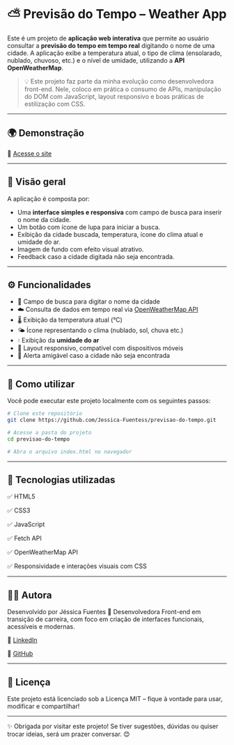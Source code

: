 # ⛅ Previsão do Tempo – Weather App

Este é um projeto de **aplicação web interativa** que permite ao usuário consultar a **previsão do tempo em tempo real** digitando o nome de uma cidade. A aplicação exibe a temperatura atual, o tipo de clima (ensolarado, nublado, chuvoso, etc.) e o nível de umidade, utilizando a **API OpenWeatherMap**.

> 💡 Este projeto faz parte da minha evolução como desenvolvedora front-end. Nele, coloco em prática o consumo de APIs, manipulação do DOM com JavaScript, layout responsivo e boas práticas de estilização com CSS.

---

## 🌍 Demonstração

🔗 [Acesse o site](https://jessica-fuentess.github.io/Previsao-do-tempo/)

---

## 📸 Visão geral

A aplicação é composta por:

- Uma **interface simples e responsiva** com campo de busca para inserir o nome da cidade.
- Um botão com ícone de lupa para iniciar a busca.
- Exibição da cidade buscada, temperatura, ícone do clima atual e umidade do ar.
- Imagem de fundo com efeito visual atrativo.
- Feedback caso a cidade digitada não seja encontrada.

---

## ⚙️ Funcionalidades

- 🔎 Campo de busca para digitar o nome da cidade
- ☁️ Consulta de dados em tempo real via [OpenWeatherMap API](https://openweathermap.org/)
- 🌡️ Exibição da temperatura atual (°C)
- 🌤️ Ícone representando o clima (nublado, sol, chuva etc.)
- 💧 Exibição da **umidade do ar**
- 📱 Layout responsivo, compatível com dispositivos móveis
- 🚨 Alerta amigável caso a cidade não seja encontrada

---

## 🚀 Como utilizar

Você pode executar este projeto localmente com os seguintes passos:

```bash
# Clone este repositório
git clone https://github.com/Jessica-Fuentess/previsao-do-tempo.git

# Acesse a pasta do projeto
cd previsao-do-tempo

# Abra o arquivo index.html no navegador
```

---

## 🧰 Tecnologias utilizadas
✅ HTML5

✅ CSS3

✅ JavaScript

✅ Fetch API

✅ OpenWeatherMap API

✅ Responsividade e interações visuais com CSS

---

## 👩‍💻 Autora

Desenvolvido por Jéssica Fuentes 💜
Desenvolvedora Front-end em transição de carreira, com foco em criação de interfaces funcionais, acessíveis e modernas.

🔗 [LinkedIn](https://www.linkedin.com/in/j%C3%A9ssica-fuentes/)

🔗 [GitHub](https://github.com/Jessica-Fuentess) 

---

## 📄 Licença

Este projeto está licenciado sob a Licença MIT – fique à vontade para usar, modificar e compartilhar!

---

✨ Obrigada por visitar este projeto! Se tiver sugestões, dúvidas ou quiser trocar ideias, será um prazer conversar. 😊
